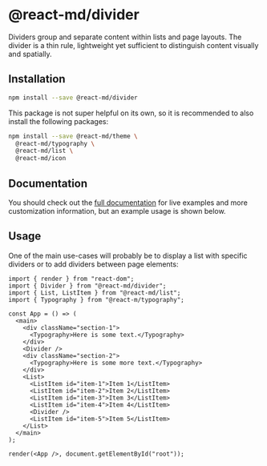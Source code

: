 # @react-md/divider

Dividers group and separate content within lists and page layouts. The divider
is a thin rule, lightweight yet sufficient to distinguish content visually and
spatially.

## Installation

```sh
npm install --save @react-md/divider
```

This package is not super helpful on its own, so it is recommended to also
install the following packages:

```sh
npm install --save @react-md/theme \
  @react-md/typography \
  @react-md/list \
  @react-md/icon
```

<!-- DOCS_REMOVE -->

## Documentation

You should check out the
[full documentation](https://react-md.dev/packages/divider/demos) for live
examples and more customization information, but an example usage is shown
below.

<!-- DOCS_REMOVE_END -->

## Usage

One of the main use-cases will probably be to display a list with specific
dividers or to add dividers between page elements:

```tsx
import { render } from "react-dom";
import { Divider } from "@react-md/divider";
import { List, ListItem } from "@react-md/list";
import { Typography } from "@react-m/typography";

const App = () => (
  <main>
    <div className="section-1">
      <Typography>Here is some text.</Typography>
    </div>
    <Divider />
    <div className="section-2">
      <Typography>Here is some more text.</Typography>
    </div>
    <List>
      <ListItem id="item-1">Item 1</ListItem>
      <ListItem id="item-2">Item 2</ListItem>
      <ListItem id="item-3">Item 3</ListItem>
      <ListItem id="item-4">Item 4</ListItem>
      <Divider />
      <ListItem id="item-5">Item 5</ListItem>
    </List>
  </main>
);

render(<App />, document.getElementById("root"));
```
